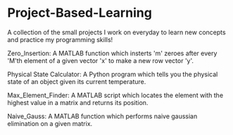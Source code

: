 # Project-Based-Learning
A collection of the small projects I work on everyday to learn new concepts and practice my programming skills!

Zero_Insertion: A MATLAB function which insterts 'm' zeroes after every 'M'th element of a given vector 'x' to make a new row vector 'y'.

Physical State Calculator: A Python program which tells you the physical state of an object given its current temperature.

Max_Element_Finder: A MATLAB script which locates the element with the highest value in a matrix and returns its position.

Naive_Gauss: A MATLAB function which performs naive gaussian elimination on a given matrix.
